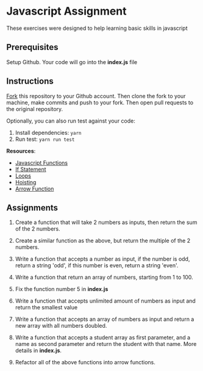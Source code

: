 # Javascript Assignment

These exercises were designed to help learning basic skills in javascript

## Prerequisites

Setup Github. Your code will go into the **index.js** file

## Instructions

[Fork](https://docs.github.com/en/github/getting-started-with-github/fork-a-repo) this repository to your Github account. Then clone the fork to your machine, make commits and push to your fork. Then open pull requests to the original repository.

Optionally, you can also run test against your code:

1. Install dependencies: `yarn`
2. Run test: `yarn run test`

**Resources**:

- [Javascript Functions](https://www.w3schools.com/js/js_functions.asp)
- [If Statement](https://www.w3schools.com/js/js_if_else.asp)
- [Loops](https://www.w3schools.com/js/js_loop_for.asp)
- [Hoisting](https://www.w3schools.com/js/js_hoisting.asp)
- [Arrow Function](https://developer.mozilla.org/en-US/docs/Web/JavaScript/Reference/Functions/Arrow_functions)

## Assignments

1. Create a function that will take 2 numbers as inputs, then return the sum of the 2 numbers.

2. Create a similar function as the above, but return the multiple of the 2 numbers.

3. Write a function that accepts a number as input, if the number is odd, return a string 'odd', if this number is even, return a string 'even'.

4. Write a function that return an array of numbers, starting from 1 to 100.

5. Fix the function number 5 in **index.js**

6. Write a function that accepts unlimited amount of numbers as input and return the smallest value

7. Write a function that accepts an array of numbers as input and return a new array with all numbers doubled.

8. Write a function that accepts a student array as first parameter, and a name as second parameter and return the student with that name. More details in **index.js**.

9. Refactor all of the above functions into arrow functions.
